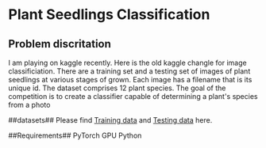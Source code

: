 Plant Seedlings Classification 
==============================
Problem discritation
--------------------
I am playing on kaggle recently. Here is the old kaggle changle for image classificiation. There are a training set and a testing set of images of plant seedlings at various stages of grown. Each image has a filename that is its unique id. The dataset comprises 12 plant species. The goal of the competition is to create a classifier capable of determining a plant's species from a photo

##datasets##
Please find [Training data](https://www.kaggle.com/c/plant-seedlings-classification/download/train.zip)
and
[Testing data](https://www.kaggle.com/c/plant-seedlings-classification/download/test.zip) here.
    
##Requirements##
PyTorch
GPU 
Python
